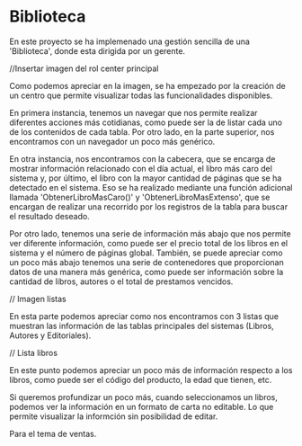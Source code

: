 # Biblioteca

En este proyecto se ha implemenado una gestión sencilla de una 'Biblioteca', donde esta dirigida por un gerente.

//Insertar imagen del rol center principal

Como podemos apreciar en la imagen, se ha empezado por la creación de un centro que permite visualizar todas las funcionalidades disponibles.

En primera instancia, tenemos un navegar que nos permite realizar diferentes acciones más cotidianas, como puede ser la de listar cada uno de los contenidos de cada tabla. Por otro lado, en la parte superior, nos encontramos con un navegador un poco más genérico.

En otra instancia, nos encontramos con la cabecera, que se encarga de mostrar información relacionado con el día actual, el libro más caro del sistema y, por último, el libro con la mayor cantidad de páginas que se ha detectado en el sistema. Eso se ha realizado mediante una función adicional llamada 'ObtenerLibroMasCaro()' y 'ObtenerLibroMasExtenso', que se encargan de realizar una recorrido por los registros de la tabla para buscar el resultado deseado.


Por otro lado, tenemos una serie de información más abajo que nos permite ver diferente información, como puede ser el precio total de los libros en el sistema y el número de páginas global. También, se puede apreciar como un poco más abajo tenemos una serie de contenedores que proporcionan datos de una manera más genérica, como puede ser información sobre la cantidad de libros, autores o el total de prestamos vencidos.



// Imagen listas

En esta parte podemos apreciar como nos encontramos con 3 listas que muestran las información de las tablas principales del sistemas (Libros, Autores y Editoriales).


// Lista libros

En este punto podemos apreciar un poco más de información respecto a los libros, como puede ser el código del producto, la edad que tienen, etc.

Si queremos profundizar un poco más, cuando seleccionamos un libros, podemos ver la información en un formato de carta no editable. Lo que permite visualizar la informción sin posibilidad de editar.


Para el tema de ventas.

